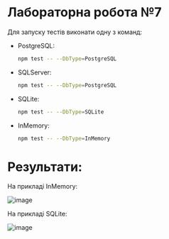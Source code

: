 Лабораторна робота №7
===

Для запуску тестів виконати одну з команд:
* PostgreSQL:
  ```bash
  npm test -- --DbType=PostgreSQL
  ```
* SQLServer:
  ```bash
  npm test -- --DbType=PostgreSQL
  ```
* SQLite:
  ```bash
  npm test -- --DbType=SQLite
  ```
* InMemory:
  ```bash
  npm test -- --DbType=InMemory
  ```

# Результати:

На прикладі InMemory:

![image](https://github.com/user-attachments/assets/9a177e81-467b-4d33-8bcd-aac5705e7c1c)

На прикладі SQLite:

![image](https://github.com/user-attachments/assets/48996884-654f-426c-ba3e-f1a16a6d7d48)
